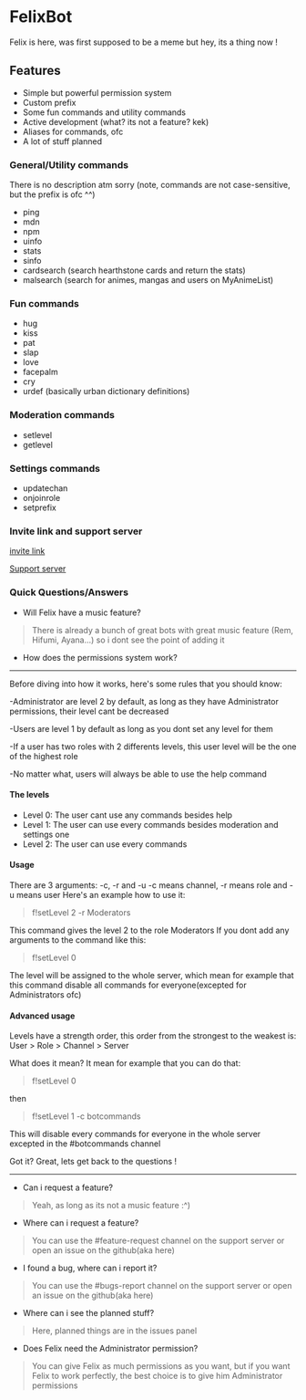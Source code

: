 # FelixBot
Felix is here, was first supposed to be a meme but hey, its a thing now ! 

## Features
* Simple but powerful permission system
* Custom prefix
* Some fun commands and utility commands
* Active development (what? its not a feature? kek)
* Aliases for commands, ofc
* A lot of stuff planned
### General/Utility commands
There is no description atm sorry (note, commands are not case-sensitive, but the prefix is ofc ^^)
* ping
* mdn
* npm
* uinfo
* stats
* sinfo
* cardsearch (search hearthstone cards and return the stats)
* malsearch (search for animes, mangas and users on MyAnimeList)
### Fun commands
* hug
* kiss
* pat
* slap
* love
* facepalm
* cry
* urdef (basically urban dictionary definitions)
### Moderation commands
* setlevel
* getlevel
### Settings commands
* updatechan
* onjoinrole
* setprefix
### Invite link and support server
[invite link](https://discordapp.com/oauth2/authorize?&client_id=327144735359762432&scope=bot&permissions=2146950271)

[Support server](https://discord.gg/Ud49hQJ)
### Quick Questions/Answers
* Will Felix have a music feature?
> There is already a bunch of great bots with great music feature (Rem, Hifumi, Ayana...) so i dont see the point of adding it
* How does the permissions system work?
----
Before diving into how it works, here's some rules that you should know:

-Administrator are level 2 by default, as long as they have Administrator permissions, their level cant be decreased

-Users are level 1 by default as long as you dont set any level for them

-If a user has two roles with 2 differents levels, this user level will be the one of the highest role

-No matter what, users will always be able to use the help command
#### The levels
* Level 0: The user cant use any commands besides help
* Level 1: The user can use every commands besides moderation and settings one
* Level 2: The user can use every commands
#### Usage
There are 3 arguments: -c, -r and -u
-c means channel, -r means role and -u means user
Here's an example how to use it:

> f!setLevel 2 -r Moderators

This command gives the level 2 to the role Moderators
If you dont add any arguments to the command like this:

> f!setLevel 0

The level will be assigned to the whole server, which mean for example that this command disable all commands for everyone(excepted for Administrators ofc)
#### Advanced usage
Levels have a strength order, this order from the strongest to the weakest is: User > Role > Channel > Server

What does it mean? 
It mean for example that you can do that:
> f!setLevel 0

then

> f!setLevel 1 -c botcommands

This will disable every commands for everyone in the whole server excepted in the #botcommands channel

Got it? Great, lets get back to the questions !

----

* Can i request a feature?
> Yeah, as long as its not a music feature :^)

* Where can i request a feature?
> You can use the #feature-request channel on the support server or open an issue on the github(aka here)

* I found a bug, where can i report it?
> You can use the #bugs-report channel on the support server or open an issue on the github(aka here)

* Where can i see the planned stuff?
> Here, planned things are in the issues panel

* Does Felix need the Administrator permission?
> You can give Felix as much permissions as you want, but if you want Felix to work perfectly, the best choice is to give him Administrator permissions



